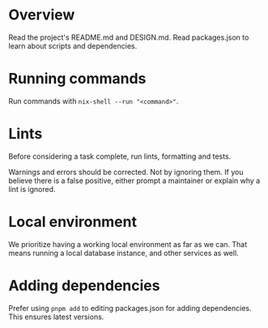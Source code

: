 # Overview

Read the project's README.md and DESIGN.md.
Read packages.json to learn about scripts and dependencies.

# Running commands

Run commands with `nix-shell --run "<command>"`.

# Lints

Before considering a task complete, run lints, formatting and tests.

Warnings and errors should be corrected.
Not by ignoring them.
If you believe there is a false positive, either prompt a maintainer or explain why a lint is ignored.

# Local environment

We prioritize having a working local environment as far as we can.
That means running a local database instance, and other services as well.

# Adding dependencies

Prefer using `pnpm add` to editing packages.json for adding dependencies.
This ensures latest versions.
